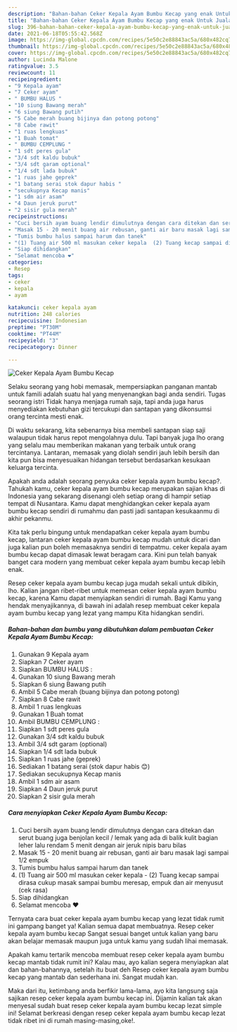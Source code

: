 ```yaml
---
description: "Bahan-bahan Ceker Kepala Ayam Bumbu Kecap yang enak Untuk Jualan"
title: "Bahan-bahan Ceker Kepala Ayam Bumbu Kecap yang enak Untuk Jualan"
slug: 396-bahan-bahan-ceker-kepala-ayam-bumbu-kecap-yang-enak-untuk-jualan
date: 2021-06-18T05:55:42.568Z
image: https://img-global.cpcdn.com/recipes/5e50c2e88843ac5a/680x482cq70/ceker-kepala-ayam-bumbu-kecap-foto-resep-utama.jpg
thumbnail: https://img-global.cpcdn.com/recipes/5e50c2e88843ac5a/680x482cq70/ceker-kepala-ayam-bumbu-kecap-foto-resep-utama.jpg
cover: https://img-global.cpcdn.com/recipes/5e50c2e88843ac5a/680x482cq70/ceker-kepala-ayam-bumbu-kecap-foto-resep-utama.jpg
author: Lucinda Malone
ratingvalue: 3.5
reviewcount: 11
recipeingredient:
- "9 Kepala ayam"
- "7 Ceker ayam"
- " BUMBU HALUS "
- "10 siung Bawang merah"
- "6 siung Bawang putih"
- "5 Cabe merah buang bijinya dan potong potong"
- "8 Cabe rawit"
- "1 ruas lengkuas"
- "1 Buah tomat"
- " BUMBU CEMPLUNG "
- "1 sdt peres gula"
- "3/4 sdt kaldu bubuk"
- "3/4 sdt garam optional"
- "1/4 sdt lada bubuk"
- "1 ruas jahe geprek"
- "1 batang serai stok dapur habis "
- "secukupnya Kecap manis"
- "1 sdm air asam"
- "4 Daun jeruk purut"
- "2 sisir gula merah"
recipeinstructions:
- "Cuci bersih ayam buang lendir dimulutnya dengan cara ditekan dan serut buang juga benjolan kecil / lemak yang ada di balik kulit bagian leher lalu rendam 5 menit dengan air jeruk nipis baru bilas"
- "Masak 15 - 20 menit buang air rebusan, ganti air baru masak lagi sampai 1/2 empuk"
- "Tumis bumbu halus sampai harum dan tanek"
- "(1) Tuang air 500 ml masukan ceker kepala  (2) Tuang kecap sampai dirasa cukup masak sampai bumbu meresap, empuk dan air menyusut (cek rasa)"
- "Siap dihidangkan"
- "Selamat mencoba ❤"
categories:
- Resep
tags:
- ceker
- kepala
- ayam

katakunci: ceker kepala ayam 
nutrition: 248 calories
recipecuisine: Indonesian
preptime: "PT30M"
cooktime: "PT44M"
recipeyield: "3"
recipecategory: Dinner

---
```



![Ceker Kepala Ayam Bumbu Kecap](https://img-global.cpcdn.com/recipes/5e50c2e88843ac5a/680x482cq70/ceker-kepala-ayam-bumbu-kecap-foto-resep-utama.jpg)

Selaku seorang yang hobi memasak, mempersiapkan panganan mantab untuk famili adalah suatu hal yang menyenangkan bagi anda sendiri. Tugas seorang istri Tidak hanya menjaga rumah saja, tapi anda juga harus menyediakan kebutuhan gizi tercukupi dan santapan yang dikonsumsi orang tercinta mesti enak.

Di waktu  sekarang, kita sebenarnya bisa membeli santapan siap saji walaupun tidak harus repot mengolahnya dulu. Tapi banyak juga lho orang yang selalu mau memberikan makanan yang terbaik untuk orang tercintanya. Lantaran, memasak yang diolah sendiri jauh lebih bersih dan kita pun bisa menyesuaikan hidangan tersebut berdasarkan kesukaan keluarga tercinta. 



Apakah anda adalah seorang penyuka ceker kepala ayam bumbu kecap?. Tahukah kamu, ceker kepala ayam bumbu kecap merupakan sajian khas di Indonesia yang sekarang disenangi oleh setiap orang di hampir setiap tempat di Nusantara. Kamu dapat menghidangkan ceker kepala ayam bumbu kecap sendiri di rumahmu dan pasti jadi santapan kesukaanmu di akhir pekanmu.

Kita tak perlu bingung untuk mendapatkan ceker kepala ayam bumbu kecap, lantaran ceker kepala ayam bumbu kecap mudah untuk dicari dan juga kalian pun boleh memasaknya sendiri di tempatmu. ceker kepala ayam bumbu kecap dapat dimasak lewat beragam cara. Kini pun telah banyak banget cara modern yang membuat ceker kepala ayam bumbu kecap lebih enak.

Resep ceker kepala ayam bumbu kecap juga mudah sekali untuk dibikin, lho. Kalian jangan ribet-ribet untuk memesan ceker kepala ayam bumbu kecap, karena Kamu dapat menyiapkan sendiri di rumah. Bagi Kamu yang hendak menyajikannya, di bawah ini adalah resep membuat ceker kepala ayam bumbu kecap yang lezat yang mampu Kita hidangkan sendiri.

<!--inarticleads1-->

##### Bahan-bahan dan bumbu yang dibutuhkan dalam pembuatan Ceker Kepala Ayam Bumbu Kecap:

1. Gunakan 9 Kepala ayam
1. Siapkan 7 Ceker ayam
1. Siapkan  BUMBU HALUS :
1. Gunakan 10 siung Bawang merah
1. Siapkan 6 siung Bawang putih
1. Ambil 5 Cabe merah (buang bijinya dan potong potong)
1. Siapkan 8 Cabe rawit
1. Ambil 1 ruas lengkuas
1. Gunakan 1 Buah tomat
1. Ambil  BUMBU CEMPLUNG :
1. Siapkan 1 sdt peres gula
1. Gunakan 3/4 sdt kaldu bubuk
1. Ambil 3/4 sdt garam (optional)
1. Siapkan 1/4 sdt lada bubuk
1. Siapkan 1 ruas jahe (geprek)
1. Sediakan 1 batang serai (stok dapur habis 😊)
1. Sediakan secukupnya Kecap manis
1. Ambil 1 sdm air asam
1. Siapkan 4 Daun jeruk purut
1. Siapkan 2 sisir gula merah




<!--inarticleads2-->

##### Cara menyiapkan Ceker Kepala Ayam Bumbu Kecap:

1. Cuci bersih ayam buang lendir dimulutnya dengan cara ditekan dan serut buang juga benjolan kecil / lemak yang ada di balik kulit bagian leher lalu rendam 5 menit dengan air jeruk nipis baru bilas
1. Masak 15 - 20 menit buang air rebusan, ganti air baru masak lagi sampai 1/2 empuk
1. Tumis bumbu halus sampai harum dan tanek
1. (1) Tuang air 500 ml masukan ceker kepala  - (2) Tuang kecap sampai dirasa cukup masak sampai bumbu meresap, empuk dan air menyusut (cek rasa)
1. Siap dihidangkan
1. Selamat mencoba ❤




Ternyata cara buat ceker kepala ayam bumbu kecap yang lezat tidak rumit ini gampang banget ya! Kalian semua dapat membuatnya. Resep ceker kepala ayam bumbu kecap Sangat sesuai banget untuk kalian yang baru akan belajar memasak maupun juga untuk kamu yang sudah lihai memasak.

Apakah kamu tertarik mencoba membuat resep ceker kepala ayam bumbu kecap mantab tidak rumit ini? Kalau mau, ayo kalian segera menyiapkan alat dan bahan-bahannya, setelah itu buat deh Resep ceker kepala ayam bumbu kecap yang mantab dan sederhana ini. Sangat mudah kan. 

Maka dari itu, ketimbang anda berfikir lama-lama, ayo kita langsung saja sajikan resep ceker kepala ayam bumbu kecap ini. Dijamin kalian tak akan menyesal sudah buat resep ceker kepala ayam bumbu kecap lezat simple ini! Selamat berkreasi dengan resep ceker kepala ayam bumbu kecap lezat tidak ribet ini di rumah masing-masing,oke!.

